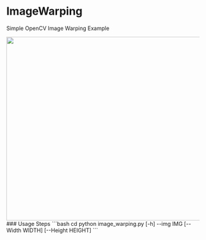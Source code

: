 # ImageWarping
Simple OpenCV Image Warping Example

<img src="example.gif" height="480" width="720" align="middle">
### Usage Steps
```bash
cd <repo-folder>
python image_warping.py [-h] --img IMG [--Width WIDTH] [--Height HEIGHT]
```
